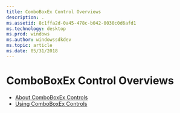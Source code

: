 ```yaml
---
title: ComboBoxEx Control Overviews
description: .
ms.assetid: 8c1ffa2d-0a45-478c-b042-0030c0d6afd1
ms.technology: desktop
ms.prod: windows
ms.author: windowssdkdev
ms.topic: article
ms.date: 05/31/2018
---
```


# ComboBoxEx Control Overviews

-   [About ComboBoxEx Controls](comboboxex-controls.md)
-   [Using ComboBoxEx Controls](using-comboboxex.md)

 

 





